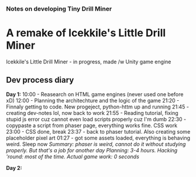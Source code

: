 ### Notes on developing Tiny Drill Miner 
# A remake of Icekkile's Little Drill Miner

Icekkile's Little Drill Miner - in progress, made /w Unity game engine


## Dev process diary

**Day 1:**
10:00 - Reasearch on HTML game engines (never used one before xD)
12:00 - Planning the architechture and the logic of the game
21:20 - Finnaly getting to code. New progeject, python-httm up and running
21:45 - creating dev-notes lol, now back to work
21:55 - Reading tutorial, fixing stupid js error cuz cannot even load scripts properly cuz I'm dumb
22:30 - copypaste a script from phaser page, everything works fine. CSS work
23:00 - CSS done, break
23:37 - back to phaser tutorial. Also creating some placeholder pixel art
01:27 - got some assets loaded, everything is behaving weird. Sleep now
*Summary: phaser is weird, cannot do it without studying properly. But that's a job for another day*
*Planning: 3-4 hours. Hacking 'round: most of the time. Actual game work: 0 seconds*

**Day 2:**